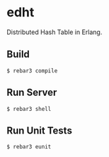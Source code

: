edht
=====

Distributed Hash Table in Erlang.

Build
-----

    $ rebar3 compile

Run Server
----------

    $ rebar3 shell

Run Unit Tests
--------------

    $ rebar3 eunit
